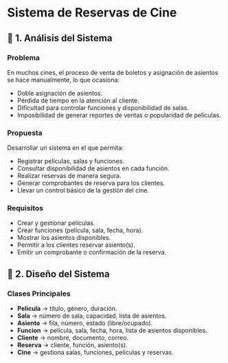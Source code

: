 #  Sistema de Reservas de Cine  

## 📌 1. Análisis del Sistema  

###  Problema  
En muchos cines, el proceso de venta de boletos y asignación de asientos se hace manualmente, lo que ocasiona:  
- Doble asignación de asientos.  
- Pérdida de tiempo en la atención al cliente.  
- Dificultad para controlar funciones y disponibilidad de salas.  
- Imposibilidad de generar reportes de ventas o popularidad de películas.  

###  Propuesta 
Desarrollar un sistema en el que permita:  
- Registrar películas, salas y funciones.  
- Consultar disponibilidad de asientos en cada función.  
- Realizar reservas de manera segura.  
- Generar comprobantes de reserva para los clientes.  
- Llevar un control básico de la gestión del cine.  

###  Requisitos 
- Crear y gestionar películas.  
- Crear funciones (película, sala, fecha, hora).  
- Mostrar los asientos disponibles.  
- Permitir a los clientes reservar asiento(s).  
- Emitir un comprobante o confirmación de la reserva.  

## 📌 2. Diseño del Sistema  

###  Clases Principales  
- **Pelicula** → título, género, duración.  
- **Sala** → número de sala, capacidad, lista de asientos.  
- **Asiento** → fila, número, estado (libre/ocupado).  
- **Funcion** → película, sala, fecha, hora, lista de asientos disponibles.  
- **Cliente** → nombre, documento, correo.  
- **Reserva** → cliente, función, asiento(s).  
- **Cine** → gestiona salas, funciones, películas y reservas.  

